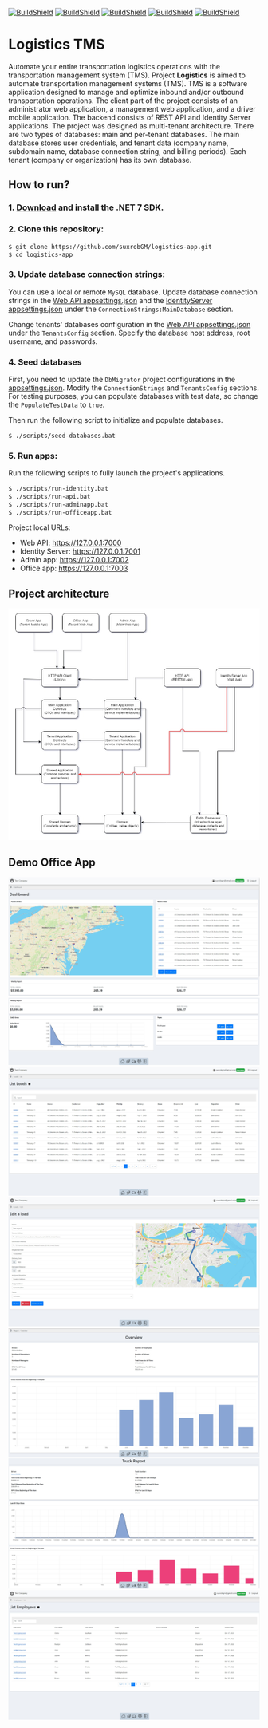 [![BuildShield](https://github.com/suxrobgm/logistics-app/actions/workflows/dotnet-build.yml/badge.svg)](https://github.com/suxrobgm/logistics-app/actions/workflows/dotnet-build.yml)
[![BuildShield](https://github.com/suxrobgm/logistics-app/actions/workflows/dotnet-test.yml/badge.svg)](https://github.com/suxrobgm/logistics-app/actions/workflows/dotnet-test.yml)
[![BuildShield](https://github.com/suxrobgm/logistics-app/actions/workflows/deploy-ftp.yml/badge.svg)](https://github.com/suxrobgm/logistics-app/actions/workflows/deploy-ftp.yml)
[![BuildShield](https://github.com/suxrobgm/logistics-app/actions/workflows/officeapp-build.yml/badge.svg)](https://github.com/suxrobgm/logistics-app/actions/workflows/officeapp-build.yml)
[![BuildShield](https://github.com/suxrobgm/logistics-app/actions/workflows/driverapp-build.yml/badge.svg)](https://github.com/suxrobgm/logistics-app/actions/workflows/driverapp-build.yml)

# Logistics TMS
Automate your entire transportation logistics operations with the transportation management system (TMS).
Project **Logistics** is aimed to automate transportation management systems (TMS). TMS is a software application designed to manage and optimize inbound and/or outbound transportation operations. The client part of the project consists of an administrator web application, a management web application, and a driver mobile application. The backend consists of REST API and Identity Server applications. The project was designed as multi-tenant architecture. There are two types of databases: main and per-tenant databases. The main database stores user credentials, and tenant data (company name, subdomain name, database connection string, and billing periods). Each tenant (company or organization) has its own database.

## How to run?
### 1. [Download](https://dotnet.microsoft.com/en-us/download/dotnet/7.0) and install the .NET 7 SDK. 
### 2. Clone this repository:
```
$ git clone https://github.com/suxrobGM/logistics-app.git
$ cd logistics-app
```
### 3. Update database connection strings:

You can use a local or remote `MySQL` database.
Update database connection strings in the [Web API appsettings.json](./src/Api/Logistics.WebApi/appsettings.json) and the [IdentityServer appsettings.json](./src/Apps/Logistics.IdentityServer/appsettings.json) under the `ConnectionStrings:MainDatabase` section.

Change tenants' databases configuration in the [Web API appsettings.json](./src/Api/Logistics.WebApi/appsettings.json) under the `TenantsConfig` section. Specify the database host address, root username, and passwords.


### 4. Seed databases 

First, you need to update the `DbMigrator` project configurations in the [appsettings.json](./src/Core/Logistics.DbMigrator/appsettings.json). Modify the `ConnectionStrings` and `TenantsConfig` sections. For testing purposes, you can populate databases with test data, so change the `PopulateTestData` to `true`.

Then run the following script to initialize and populate databases.
```
$ ./scripts/seed-databases.bat
```

### 5. Run apps:
Run the following scripts to fully launch the project's applications.
```
$ ./scripts/run-identity.bat
$ ./scripts/run-api.bat
$ ./scripts/run-adminapp.bat
$ ./scripts/run-officeapp.bat
```

Project local URLs:
- Web API: https://127.0.0.1:7000
- Identity Server: https://127.0.0.1:7001
- Admin app: https://127.0.0.1:7002
- Office app: https://127.0.0.1:7003

## Project architecture
![Project architecture diagram](./docs/project_architecture.jpg?raw=true)

## Demo Office App
![Office App](./docs/office_app_1.jpg?raw=true)
![Office App](./docs/office_app_2.jpg?raw=true)
![Office App](./docs/office_app_3.jpg?raw=true)
![Office App](./docs/office_app_4.jpg?raw=true)
![Office App](./docs/office_app_5.jpg?raw=true)
![Office App](./docs/office_app_6.jpg?raw=true)
![Office App](./docs/office_app_7.jpg?raw=true)